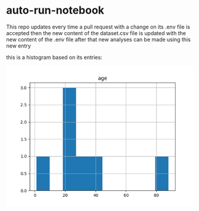 # auto-run-notebook
This repo updates every time a pull request with a change on its .env file is accepted
then the new content of the dataset.csv file is updated with the new content of the .env file
after that new analyses can be made using this new entry

this is a histogram based on its entries:

![histogram](output.png)
